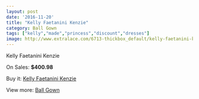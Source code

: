 ```yaml
---
layout: post
date: '2016-11-20'
title: "Kelly Faetanini Kenzie"
category: Ball Gown
tags: ["kelly","made","princess","discount","dresses"]
image: http://www.extralace.com/6713-thickbox_default/kelly-faetanini-kenzie.jpg
---
```

Kelly Faetanini Kenzie

On Sales: **$400.98**
<a href="https://www.extralace.com/ball-gown/3179-kelly-faetanini-kenzie.html"><amp-img layout="responsive" width="600" height="600" src="//www.extralace.com/6713-thickbox_default/kelly-faetanini-kenzie.jpg" alt="Kelly Faetanini Kenzie 0" /></a>

Buy it: [Kelly Faetanini Kenzie](https://www.extralace.com/ball-gown/3179-kelly-faetanini-kenzie.html "Kelly Faetanini Kenzie")

View more: [Ball Gown](https://www.extralace.com/3-ball-gown "Ball Gown")